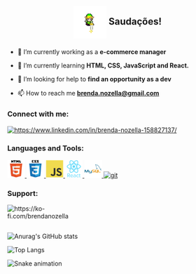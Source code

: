 <h2>
  <p align="center"><img align="center" src="https://github.com/nozellabrenda/nozellabrenda/blob/main/assets/brenda_link.gif?raw=true" height="75px" /> Saudações!</p>
</h2>

- 🔭 I’m currently working as a **e-commerce manager**

- 🌱 I’m currently learning **HTML, CSS, JavaScript and React.**

- 🤝 I’m looking for help to **find an opportunity as a dev**

- 📫 How to reach me **brenda.nozella@gmail.com**

<h3 align="left">Connect with me:</h3>
<p align="left">
<a href="https://linkedin.com/in/brenda-nozella-158827137/" target="blank"><img align="center" src="https://raw.githubusercontent.com/rahuldkjain/github-profile-readme-generator/master/src/images/icons/Social/linked-in-alt.svg" alt="https://www.linkedin.com/in/brenda-nozella-158827137/" height="30" width="40" /></a>
</p>

<h3 align="left">Languages and Tools:</h3>
<p align="left"> 
<a href="https://www.w3.org/html/" target="_blank" rel="noreferrer"> <img src="https://raw.githubusercontent.com/devicons/devicon/master/icons/html5/html5-original-wordmark.svg" alt="html5" width="40" height="40"/> </a> 
<a href="https://www.w3schools.com/css/" target="_blank" rel="noreferrer"> <img src="https://raw.githubusercontent.com/devicons/devicon/master/icons/css3/css3-original-wordmark.svg" alt="css3" width="40" height="40"/> </a> 
<a href="https://developer.mozilla.org/en-US/docs/Web/JavaScript" target="_blank" rel="noreferrer"> <img src="https://raw.githubusercontent.com/devicons/devicon/master/icons/javascript/javascript-original.svg" alt="javascript" width="40" height="40"/> </a> 
<a href="https://reactjs.org/" target="_blank" rel="noreferrer"> <img src="https://raw.githubusercontent.com/devicons/devicon/master/icons/react/react-original-wordmark.svg" alt="react" width="40" height="40"/> </a> 
<a href="https://www.mysql.com/" target="_blank" rel="noreferrer"> <img src="https://raw.githubusercontent.com/devicons/devicon/master/icons/mysql/mysql-original-wordmark.svg" alt="mysql" width="40" height="40"/> </a> 
<a href="https://git-scm.com/" target="_blank" rel="noreferrer"> <img src="https://www.vectorlogo.zone/logos/git-scm/git-scm-icon.svg" alt="git" width="40" height="40"/> </a> 
</p>

<h3 align="left">Support:</h3>
<p><a href="https://ko-fi.com/https://ko-fi.com/brendanozella"> <img align="left" src="https://cdn.ko-fi.com/cdn/kofi3.png?v=3" height="50" width="210" alt="https://ko-fi.com/brendanozella" /></a>
</p><br><br>

##

![Anurag's GitHub stats](https://github-readme-stats.vercel.app/api?username=nozellabrenda&theme=buefy&show_icons=true&count_private=true)

![Top Langs](https://github-readme-stats.vercel.app/api/top-langs/?username=nozellabrenda&theme=buefy)

![Snake animation](https://github.com/nozellabrenda/nozellabrenda/blob/output/github-contribution-grid-snake.svg)
